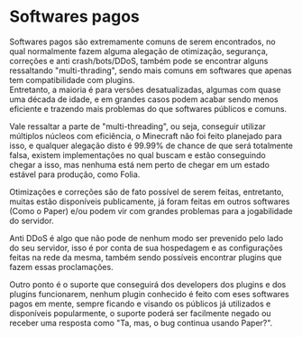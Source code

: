 # Softwares pagos

Softwares pagos são extremamente comuns de serem encontrados, no qual normalmente fazem alguma alegação de otimização, segurança, correções e anti crash/bots/DDoS, também pode se encontrar alguns ressaltando "multi-thrading", sendo mais comuns em softwares que apenas tem compatibilidade com plugins.\
Entretanto, a maioria é para versões desatualizadas, algumas com quase uma década de idade, e em grandes casos podem acabar sendo menos eficiente e trazendo mais problemas do que softwares públicos e comuns.

Vale ressaltar a parte de "multi-threading", ou seja, conseguir utilizar múltiplos núcleos com eficiência, o Minecraft não foi feito planejado para isso, e qualquer alegação disto é 99.99% de chance de que será totalmente falsa, existem implementações no qual buscam e estão conseguindo chegar a isso, mas nenhuma está nem perto de chegar em um estado estável para produção, como Folia.

Otimizações e correções são de fato possível de serem feitas, entretanto, muitas estão disponíveis publicamente, já foram feitas em outros softwares (Como o Paper) e/ou podem vir com grandes problemas para a jogabilidade do servidor.

Anti DDoS é algo que não pode de nenhum modo ser prevenido pelo lado do seu servidor, isso é por conta de sua hospedagem e as configurações feitas na rede da mesma, também sendo possíveis encontrar plugins que fazem essas proclamações.

Outro ponto é o suporte que conseguirá dos developers dos plugins e dos plugins funcionarem, nenhum plugin conhecido é feito com eses softwares pagos em mente, sempre ficando e visando os públicos já utilizados e disponíveis popularmente, o suporte poderá ser facilmente negado ou receber uma resposta como "Ta, mas, o bug continua usando Paper?".
